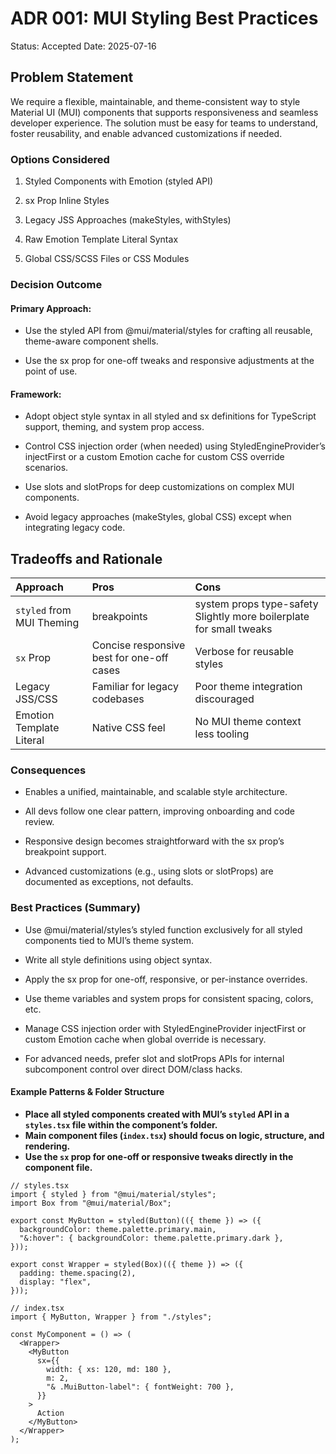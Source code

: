 # ADR 001: MUI Styling Best Practices

Status: Accepted
Date: 2025-07-16

## Problem Statement

We require a flexible, maintainable, and theme-consistent way to style Material UI (MUI) components that supports responsiveness and seamless developer experience. The solution must be easy for teams to understand, foster reusability, and enable advanced customizations if needed.

### Options Considered

1. Styled Components with Emotion (styled API)

2. sx Prop Inline Styles

3. Legacy JSS Approaches (makeStyles, withStyles)

4. Raw Emotion Template Literal Syntax

5. Global CSS/SCSS Files or CSS Modules

### Decision Outcome

#### Primary Approach:

- Use the styled API from @mui/material/styles for crafting all reusable, theme-aware component shells.

- Use the sx prop for one-off tweaks and responsive adjustments at the point of use.

#### Framework:

- Adopt object style syntax in all styled and sx definitions for TypeScript support, theming, and system prop access.

- Control CSS injection order (when needed) using StyledEngineProvider’s injectFirst or a custom Emotion cache for custom CSS override scenarios.

- Use slots and slotProps for deep customizations on complex MUI components.

- Avoid legacy approaches (makeStyles, global CSS) except when integrating legacy code.

## Tradeoffs and Rationale

| Approach                  | Pros                                      | Cons                                                                |
| :------------------------ | :---------------------------------------- | :------------------------------------------------------------------ |
| `styled` from MUI Theming | breakpoints                               | system props type-safety Slightly more boilerplate for small tweaks |
| `sx` Prop                 | Concise responsive best for one-off cases | Verbose for reusable styles                                         |
| Legacy JSS/CSS            | Familiar for legacy codebases             | Poor theme integration discouraged                                  |
| Emotion Template Literal  | Native CSS feel                           | No MUI theme context less tooling                                   |

### Consequences

- Enables a unified, maintainable, and scalable style architecture.

- All devs follow one clear pattern, improving onboarding and code review.

- Responsive design becomes straightforward with the sx prop’s breakpoint support.

- Advanced customizations (e.g., using slots or slotProps) are documented as exceptions, not defaults.

### Best Practices (Summary)

- Use @mui/material/styles’s styled function exclusively for all styled components tied to MUI’s theme system.

- Write all style definitions using object syntax.

- Apply the sx prop for one-off, responsive, or per-instance overrides.

- Use theme variables and system props for consistent spacing, colors, etc.

- Manage CSS injection order with StyledEngineProvider injectFirst or custom Emotion cache when global override is necessary.

- For advanced needs, prefer slot and slotProps APIs for internal subcomponent control over direct DOM/class hacks.

#### Example Patterns & Folder Structure

- **Place all styled components created with MUI’s `styled` API in a `styles.tsx` file within the component’s folder.**
- **Main component files (`index.tsx`) should focus on logic, structure, and rendering.**
- **Use the `sx` prop for one-off or responsive tweaks directly in the component file.**

```tsx
// styles.tsx
import { styled } from "@mui/material/styles";
import Box from "@mui/material/Box";

export const MyButton = styled(Button)(({ theme }) => ({
  backgroundColor: theme.palette.primary.main,
  "&:hover": { backgroundColor: theme.palette.primary.dark },
}));

export const Wrapper = styled(Box)(({ theme }) => ({
  padding: theme.spacing(2),
  display: "flex",
}));

// index.tsx
import { MyButton, Wrapper } from "./styles";

const MyComponent = () => (
  <Wrapper>
    <MyButton
      sx={{
        width: { xs: 120, md: 180 },
        m: 2,
        "& .MuiButton-label": { fontWeight: 700 },
      }}
    >
      Action
    </MyButton>
  </Wrapper>
);
```
